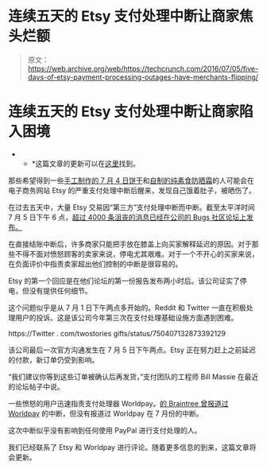 # 连续五天的 Etsy 支付处理中断让商家焦头烂额

> 原文：<https://web.archive.org/web/https://techcrunch.com/2016/07/05/five-days-of-etsy-payment-processing-outages-have-merchants-flipping/>

# 连续五天的 Etsy 支付处理中断让商家陷入困境

* * *这篇文章的更新可以在[这里](https://web.archive.org/web/20230313143833/https://techcrunch.com/2016/07/06/worldpay-etsys-payments-processor-admits-to-service-outage/)找到。

那些希望得到一些[手工制作的 7 月 4 日饼干](https://web.archive.org/web/20230313143833/https://www.etsy.com/listing/293961759/july-4th-cookies?ga_order=most_relevant&ga_search_type=all&ga_view_type=gallery&ga_search_query=july%204th&ref=sr_gallery_31)和[自制的纯素食防晒霜](https://web.archive.org/web/20230313143833/https://www.etsy.com/listing/292690435/vegan-sunscreen?ga_order=most_relevant&ga_search_type=all&ga_view_type=gallery&ga_search_query=sunblock&ref=sc_gallery_3&plkey=154368cdd6a36673f7a43d164d1f93d57b9ec766:292690435)的人可能会在电子商务网站 Etsy 的严重支付处理中断后醒来，发现自己饿着肚子，被晒伤了。

在过去五天中，大量 Etsy 交易因“第三方”支付处理中断而中断。截至太平洋时间 7 月 5 日下午 6 点，[超过 4000 条沮丧的消息已经在公司的 Bugs 社区论坛上发布。](https://web.archive.org/web/20230313143833/https://www.etsy.com/teams/7720/bugs/discuss/17862239/page/1)

在直接结账中断后，许多商家只能把手放在膝盖上向买家解释延迟的原因。对于那些不得不面对愤怒顾客的卖家来说，停电尤其艰难。对于一个不开心的买家来说，在负面评价中指责卖家超出他们控制的中断是很容易的。

Etsy 的第一个回应是在他们论坛的第一份报告发布两小时后。该公司证实了停电，但没有提供任何细节。

这个问题似乎是从 7 月 1 日下午两点多开始的。Reddit 和 Twitter 一直在积极处理用户的投诉。这是该公司今年第三次在支付处理基础设施方面遇到困难。

https://Twitter . com/twostories gifts/status/750407132873392129

该公司最后一次官方沟通发生在 7 月 5 日下午两点。Etsy 正在努力赶上之前延迟的付款，新订单仍受到影响。

“我们建议你等到这些订单被确认后再发货，”支付团队的工程师 Bill Massie 在最近的论坛帖子中说。

一些愤怒的用户迅速指责支付处理器 Worldpay。[的 Braintree 曾报道过 Worldpay](https://web.archive.org/web/20230313143833/https://status.braintreepayments.com/history) 的中断，但没有报道过 Worldpay 在 7 月份的中断。

这次中断似乎没有影响到任何使用 PayPal 进行支付处理的人。

我们已经联系了 Etsy 和 Worldpay 进行评论。随着更多信息的到来，这篇文章将会更新。